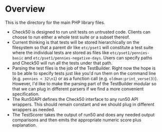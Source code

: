 Overview
========
This is the directory for the main PHP library files.

* Check50 is designed to run unit tests on untrusted code. Clients can choose to
run either a whole test suite or a subset thereof.
* Current thinking is that tests will be stored hierarchically on the filesystem
so that a parent dir like `etc/pset1` will constitute a test suite where the
individual tests are stored as files like `etc/pset1/pennies-basic` and
`etc/pset1/pennies-negative-days`. Users can specify paths and Check50 will run
all the tests under that path.
* Parsing the test files is the job of the TestBuilder. Right now the hope is to
be able to specify tests just like you'd run them on the command line (e.g.
`pennies < 32\n1`) or as a function call (e.g. `oldman:print_verse(3)`).
However, I'd like to make the parsing part of the TestBuilder modular so that we
can plug in different parsers if we find a more convenient specification.
* The Run50API defines the Check50 interface to any run50 API wrappers. This
should remain constant and we should plug in different wrappers as needed.
* The TestScorer takes the output of run50 and does any needed output
comparisons and then emits the appropriate numeric score plus explanation.
